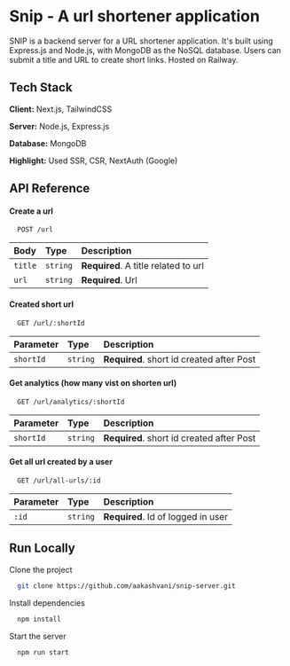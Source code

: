 
# Snip - A url shortener application

SNIP is a backend server for a URL shortener application. It's built using Express.js and Node.js, with MongoDB as the NoSQL database. Users can submit a title and URL to create short links. Hosted on Railway.



## Tech Stack

**Client:** Next.js, TailwindCSS

**Server:** Node.js, Express.js

**Database:** MongoDB

**Highlight:** Used SSR, CSR, NextAuth (Google)


## API Reference

#### Create a url

```http
  POST /url
```

| Body | Type     | Description                |
| :-------- | :------- | :------------------------- |
| `title` | `string` | **Required**. A title related to url |
| `url` | `string` | **Required**. Url  |


#### Created short url

```http
  GET /url/:shortId
```

| Parameter | Type     | Description                |
| :-------- | :------- | :------------------------- |
| `shortId` | `string` | **Required**. short id created after Post |


#### Get analytics (how many vist on shorten url)

```http
  GET /url/analytics/:shortId
```

| Parameter | Type     | Description                |
| :-------- | :------- | :------------------------- |
| `shortId` | `string` | **Required**. short id created after Post |


#### Get all url created by a user

```http
  GET /url/all-urls/:id
```

| Parameter | Type     | Description                |
| :-------- | :------- | :------------------------- |
| `:id` | `string` | **Required**. Id of logged in user |




## Run Locally

Clone the project

```bash
  git clone https://github.com/aakashvani/snip-server.git
```

Install dependencies

```bash
  npm install
```

Start the server

```bash
  npm run start
```

